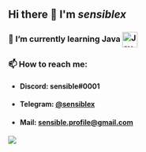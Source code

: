 ## Hi there 👋 I'm _**sensiblex**_


  
### 🌱 I’m currently learning Java <img align="center" alt="Java" width="31px" src="https://github.com/sensiblex/sensiblex/blob/main/assets/java_icon.png" />
  


### 📫 How to reach me:
  - #### Discord: sensible#0001
  - #### Telegram: [@sensiblex](https://t.me/sensiblex)
  - #### Mail: sensible.profile@gmail.com

  <img align="center" src="https://github-readme-stats.anuraghazra1.vercel.app/api?username=sensiblex&show_icons=true&custom_title=My stats&count_private=true&theme=cobalt&hide_border=true&title_color=539bf5&bg_color=22272e&text_color=adbac7&icon_color=539bf5">
